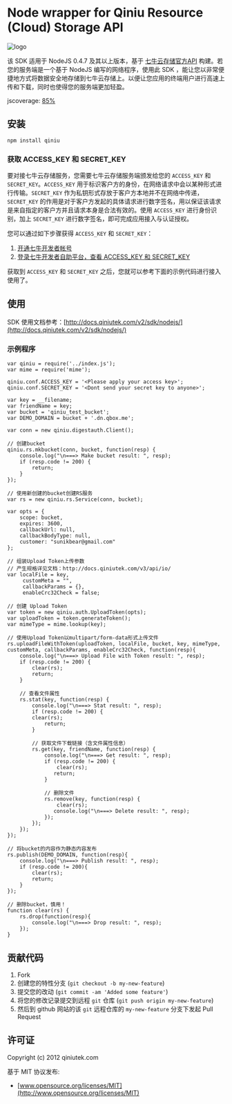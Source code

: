 # Node wrapper for Qiniu Resource (Cloud) Storage API

![logo](http://qiniutek.com/images/logo-2.png)

该 SDK 适用于 NodeJS 0.4.7 及其以上版本，基于 [七牛云存储官方API](/v2/api/) 构建。若您的服务端是一个基于 NodeJS 编写的网络程序，使用此 SDK ，能让您以非常便捷地方式将数据安全地存储到七牛云存储上。以便让您应用的终端用户进行高速上传和下载，同时也使得您的服务端更加轻盈。

jscoverage: [85%](http://fengmk2.github.com/coverage/qiniu.html)

## 安装

    npm install qiniu

### 获取 ACCESS_KEY 和 SECRET_KEY

要对接七牛云存储服务，您需要七牛云存储服务端颁发给您的 `ACCESS_KEY` 和 `SECRET_KEY`。`ACCESS_KEY` 用于标识客户方的身份，在网络请求中会以某种形式进行传输。`SECRET_KEY` 作为私钥形式存放于客户方本地并不在网络中传递，`SECRET_KEY` 的作用是对于客户方发起的具体请求进行数字签名，用以保证该请求是来自指定的客户方并且请求本身是合法有效的。使用 `ACCESS_KEY` 进行身份识别，加上 `SECRET_KEY` 进行数字签名，即可完成应用接入与认证授权。

您可以通过如下步骤获得 `ACCESS_KEY` 和 `SECRET_KEY`：

1. [开通七牛开发者帐号](https://dev.qiniutek.com/signup)
2. [登录七牛开发者自助平台，查看 ACCESS_KEY 和 SECRET_KEY](https://dev.qiniutek.com/account/keys)

获取到 `ACCESS_KEY` 和 `SECRET_KEY` 之后，您就可以参考下面的示例代码进行接入使用了。

## 使用

SDK 使用文档参考：[http://docs.qiniutek.com/v2/sdk/nodejs/](http://docs.qiniutek.com/v2/sdk/nodejs/)

### 示例程序

   	var qiniu = require('../index.js');
	var mime = require('mime');

	qiniu.conf.ACCESS_KEY = '<Please apply your access key>';
	qiniu.conf.SECRET_KEY = '<Dont send your secret key to anyone>';

	var key = __filename;
	var friendName = key;
	var bucket = 'qiniu_test_bucket';
	var DEMO_DOMAIN = bucket + '.dn.qbox.me';

	var conn = new qiniu.digestauth.Client();

	// 创建bucket
	qiniu.rs.mkbucket(conn, bucket, function(resp) {
  		console.log("\n===> Make bucket result: ", resp);
  		if (resp.code != 200) {
    		return;
  		}
	});

	// 使用新创建的bucket创建RS服务
	var rs = new qiniu.rs.Service(conn, bucket);

	var opts = {
    	scope: bucket,
    	expires: 3600,
    	callbackUrl: null,
    	callbackBodyType: null,
    	customer: "sunikbear@gmail.com"
  	};
  	
  	// 组装Upload Token上传参数
  	// 产生规格详见文档：http://docs.qiniutek.com/v3/api/io/
  	var localFile = key,
  		 customMeta = "",
  		 callbackParams = {},
  		 enableCrc32Check = false;
  		 
  	// 创建 Upload Token
  	var token = new qiniu.auth.UploadToken(opts);
  	var uploadToken = token.generateToken();
  	var mimeType = mime.lookup(key);

	// 使用Upload Token以multipart/form-data形式上传文件
	rs.uploadFileWithToken(uploadToken, localFile, bucket, key, mimeType, customMeta, callbackParams, enableCrc32Check, function(resp){
    	console.log("\n===> Upload File with Token result: ", resp);
    	if (resp.code != 200) {
      		clear(rs);
      		return;
    	}
    	
    	// 查看文件属性
      	rs.stat(key, function(resp) {
		  	console.log("\n===> Stat result: ", resp);
		  	if (resp.code != 200) {
          	clear(rs);
				return;
			}
			
			// 获取文件下载链接（含文件属性信息）
			rs.get(key, friendName, function(resp) {
				console.log("\n===> Get result: ", resp);
				if (resp.code != 200) {
            		clear(rs);
				   return;
				}
				
				// 删除文件
				rs.remove(key, function(resp) {
            		clear(rs);
				   console.log("\n===> Delete result: ", resp);
				});
			});
		});
	});
	
	// 将bucket的内容作为静态内容发布
	rs.publish(DEMO_DOMAIN, function(resp){
      	console.log("\n===> Publish result: ", resp);
      	if (resp.code != 200){
        	clear(rs);
        	return;
   		}
   	});   	   					  	
      		
   	// 删除bucket，慎用！
 	function clear(rs) {
 		rs.drop(function(resp){
    		console.log("\n===> Drop result: ", resp);
  		});
	}


## 贡献代码

1. Fork
2. 创建您的特性分支 (`git checkout -b my-new-feature`)
3. 提交您的改动 (`git commit -am 'Added some feature'`)
4. 将您的修改记录提交到远程 `git` 仓库 (`git push origin my-new-feature`)
5. 然后到 github 网站的该 `git` 远程仓库的 `my-new-feature` 分支下发起 Pull Request

## 许可证

Copyright (c) 2012 qiniutek.com

基于 MIT 协议发布:

* [www.opensource.org/licenses/MIT](http://www.opensource.org/licenses/MIT)
